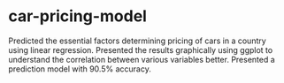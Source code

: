 # car-pricing-model
Predicted the essential factors determining pricing of cars in a country using linear regression. Presented the results graphically using ggplot to understand the correlation between various variables better. Presented a prediction model with 90.5% accuracy.
